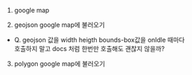 1. google map

2. geojson google map에 불러오기
  - Q. geojson 값을 width heigth bounds-box값을 onIdle 때마다 </br>
  호출하지 말고 docs 처럼 한번만 호출해도 괜찮지 않을까?
3. polygon google map에 불러오기